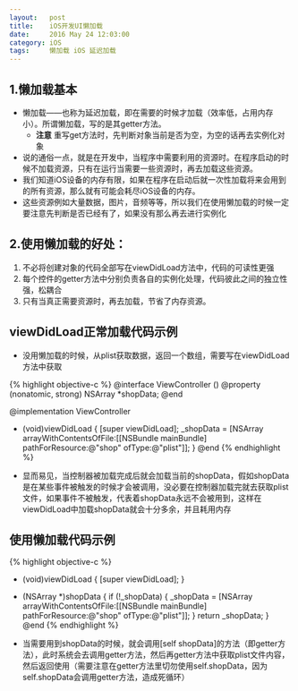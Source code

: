 ```yaml
---
layout:   post
title:    iOS开发UI懒加载
date:     2016 May 24 12:03:00
category: iOS
tags:     懒加载 iOS 延迟加载
---
```


## 1.懒加载基本

- 懒加载——也称为延迟加载，即在需要的时候才加载（效率低，占用内存小）。所谓懒加载，写的是其getter方法。
    - **注意** 重写get方法时，先判断对象当前是否为空，为空的话再去实例化对象
- 说的通俗一点，就是在开发中，当程序中需要利用的资源时。在程序启动的时候不加载资源，只有在运行当需要一些资源时，再去加载这些资源。
- 我们知道iOS设备的内存有限，如果在程序在启动后就一次性加载将来会用到的所有资源，那么就有可能会耗尽iOS设备的内存。
- 这些资源例如大量数据，图片，音频等等，所以我们在使用懒加载的时候一定要注意先判断是否已经有了，如果没有那么再去进行实例化

## 2.使用懒加载的好处：

1. 不必将创建对象的代码全部写在viewDidLoad方法中，代码的可读性更强
2. 每个控件的getter方法中分别负责各自的实例化处理，代码彼此之间的独立性强，松耦合
3. 只有当真正需要资源时，再去加载，节省了内存资源。

## viewDidLoad正常加载代码示例

- 没用懒加载的时候，从plist获取数据，返回一个数组，需要写在viewDidLoad方法中获取

{% highlight objective-c %}
@interface ViewController ()
@property (nonatomic, strong) NSArray *shopData;
@end

@implementation ViewController
- (void)viewDidLoad {
    [super viewDidLoad];
    _shopData = [NSArray arrayWithContentsOfFile:[[NSBundle mainBundle] pathForResource:@"shop" ofType:@"plist"]];
}
@end
{% endhighlight %}

- 显而易见，当控制器被加载完成后就会加载当前的shopData，假如shopData是在某些事件被触发的时候才会被调用，没必要在控制器加载完就去获取plist文件，如果事件不被触发，代表着shopData永远不会被用到，这样在viewDidLoad中加载shopData就会十分多余，并且耗用内存

## 使用懒加载代码示例

{% highlight objective-c %}
- (void)viewDidLoad {
    [super viewDidLoad];
}
- (NSArray *)shopData
{
    if (!_shopData) {
        _shopData = [NSArray arrayWithContentsOfFile:[[NSBundle mainBundle] pathForResource:@"shop" ofType:@"plist"]];
    }
    return _shopData;
}
@end
{% endhighlight %}

- 当需要用到shopData的时候，就会调用[self shopData]的方法（即getter方法），此时系统会去调用getter方法，然后再getter方法中获取plist文件内容，然后返回使用（需要注意在getter方法里切勿使用self.shopData，因为self.shopData会调用getter方法，造成死循环）
